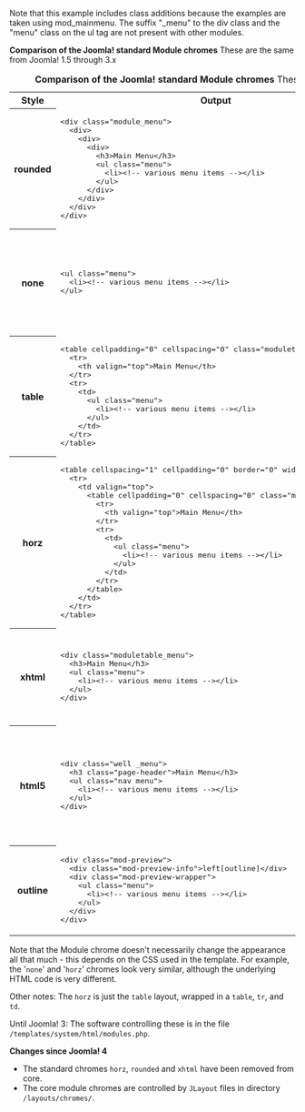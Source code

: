 <!-- Filename: Standard_Module_Chromes / Display title: Standard Module Chromes -->

Note that this example includes class additions because the examples are
taken using mod_mainmenu. The suffix "\_menu" to the div class and the
"menu" class on the ul tag are not present with other modules.

**Comparison of the Joomla! standard Module chromes** These are the same
from Joomla! 1.5 through 3.x

<table style="width:100%" class="wikitable">
<caption><b>Comparison of the Joomla! standard Module chromes</b>
These are the same from Joomla! 1.5 through 3.x
</caption>
<tbody><tr>
<th width="100">Style
</th>
<th>Output
</th>
<th width="210">Appearance
</th></tr>
<tr>
<th>rounded<br>
</th>
<td><div class="mw-highlight mw-highlight-lang-html mw-content-ltr" dir="ltr"><pre>&lt;div class="module_menu"&gt;
  &lt;div&gt;
    &lt;div&gt;
      &lt;div&gt;
        &lt;h3&gt;Main Menu&lt;/h3&gt;
        &lt;ul class="menu"&gt;
          &lt;li&gt;&lt;!-- various menu items --&gt;&lt;/li&gt;
        &lt;/ul&gt;
      &lt;/div&gt;
    &lt;/div&gt;
  &lt;/div&gt;
&lt;/div&gt;</pre></div>
</td>
<td><img alt="Module chrome rounded.png" src="https://docs.joomla.org/images/8/8d/Module_chrome_rounded.png" decoding="async" data-file-width="204" data-file-height="190" width="204" height="190">
</td></tr>
<tr>
<th>none
</th>
<td><div class="mw-highlight mw-highlight-lang-html mw-content-ltr" dir="ltr"><pre>&lt;ul class="menu"&gt;
  &lt;li&gt;&lt;!-- various menu items --&gt;&lt;/li&gt;
&lt;/ul&gt;</pre></div>
</td>
<td>
<p><img alt="Module chrome none.png" src="https://docs.joomla.org/images/1/18/Module_chrome_none.png" decoding="async" data-file-width="204" data-file-height="150" width="204" height="150">
</p>
</td></tr>
<tr>
<th>table
</th>
<td><div class="mw-highlight mw-highlight-lang-html mw-content-ltr" dir="ltr"><pre>&lt;table cellpadding="0" cellspacing="0" class="moduletable_menu"&gt;
  &lt;tr&gt;
    &lt;th valign="top"&gt;Main Menu&lt;/th&gt;
  &lt;/tr&gt;
  &lt;tr&gt;
    &lt;td&gt;
      &lt;ul class="menu"&gt;
        &lt;li&gt;&lt;!-- various menu items --&gt;&lt;/li&gt;
      &lt;/ul&gt;
    &lt;/td&gt;
  &lt;/tr&gt;
&lt;/table&gt;</pre></div>
</td>
<td><img alt="Module chrome table.png" src="https://docs.joomla.org/images/9/9d/Module_chrome_table.png" decoding="async" data-file-width="204" data-file-height="160" width="204" height="160">
</td></tr>
<tr>
<th>horz
</th>
<td><div class="mw-highlight mw-highlight-lang-html mw-content-ltr" dir="ltr"><pre>&lt;table cellspacing="1" cellpadding="0" border="0" width="100%"&gt;
  &lt;tr&gt;
    &lt;td valign="top"&gt;
      &lt;table cellpadding="0" cellspacing="0" class="moduletable_menu"&gt;
        &lt;tr&gt;
          &lt;th valign="top"&gt;Main Menu&lt;/th&gt;
        &lt;/tr&gt;
        &lt;tr&gt;
          &lt;td&gt;
            &lt;ul class="menu"&gt;
              &lt;li&gt;&lt;!-- various menu items --&gt;&lt;/li&gt;
            &lt;/ul&gt;
          &lt;/td&gt;
        &lt;/tr&gt;
      &lt;/table&gt;
    &lt;/td&gt;
  &lt;/tr&gt;
&lt;/table&gt;</pre></div>
</td>
<td><img alt="Module chrome horz.png" src="https://docs.joomla.org/images/2/24/Module_chrome_horz.png" decoding="async" data-file-width="204" data-file-height="170" width="204" height="170">
</td></tr>
<tr>
<th>xhtml
</th>
<td><div class="mw-highlight mw-highlight-lang-html mw-content-ltr" dir="ltr"><pre>&lt;div class="moduletable_menu"&gt;
  &lt;h3&gt;Main Menu&lt;/h3&gt;
  &lt;ul class="menu"&gt;
    &lt;li&gt;&lt;!-- various menu items --&gt;&lt;/li&gt;
  &lt;/ul&gt;
&lt;/div&gt;</pre></div>
</td>
<td><img alt="Module chrome xhtml.png" src="https://docs.joomla.org/images/8/83/Module_chrome_xhtml.png" decoding="async" data-file-width="206" data-file-height="165" width="206" height="165">
</td></tr>
<tr>
<th>html5
</th>
<td>
<div class="mw-highlight mw-highlight-lang-html mw-content-ltr" dir="ltr"><pre>&lt;div class="well _menu"&gt;
  &lt;h3 class="page-header"&gt;Main Menu&lt;/h3&gt;
  &lt;ul class="nav menu"&gt;
    &lt;li&gt;&lt;!-- various menu items --&gt;&lt;/li&gt;
  &lt;/ul&gt;
&lt;/div&gt;</pre></div>
</td>
<td><img alt="Module chrome html5.png" src="https://docs.joomla.org/images/9/9f/Module_chrome_html5.png" decoding="async" data-file-width="227" data-file-height="205" width="227" height="205">
</td></tr>
<tr>
<th>outline
</th>
<td><div class="mw-highlight mw-highlight-lang-html mw-content-ltr" dir="ltr"><pre>&lt;div class="mod-preview"&gt;
  &lt;div class="mod-preview-info"&gt;left[outline]&lt;/div&gt;
  &lt;div class="mod-preview-wrapper"&gt;
    &lt;ul class="menu"&gt;
      &lt;li&gt;&lt;!-- various menu items --&gt;&lt;/li&gt;
    &lt;/ul&gt;
  &lt;/div&gt;
&lt;/div&gt;</pre></div>
</td>
<td><img alt="Module chrome outline.png" src="https://docs.joomla.org/images/1/12/Module_chrome_outline.png" decoding="async" data-file-width="198" data-file-height="151" width="198" height="151">
</td></tr>
</tbody></table>

Note that the Module chrome doesn't necessarily change the appearance
all that much - this depends on the CSS used in the template. For
example, the '`none`' and '`horz`' chromes look very similar, although
the underlying HTML code is very different.

Other notes: The `horz` is just the `table` layout, wrapped in a
`table`, `tr`, and `td`.

Until Joomla! 3: The software controlling these is in the file
`/templates/system/html/modules.php`.

**Changes since Joomla! 4**

- The standard chromes `horz`, `rounded` and `xhtml` have been removed
  from core.
- The core module chromes are controlled by `JLayout` files in directory
  `/layouts/chromes/`.
